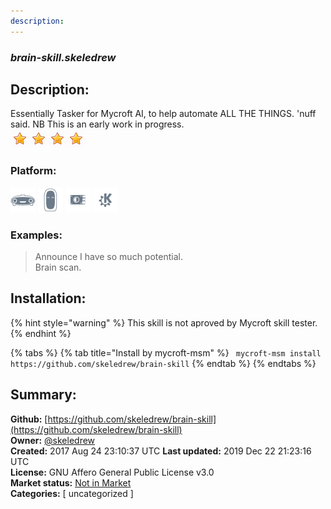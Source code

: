 ```yaml
---
description: 
---
```


### _brain-skill.skeledrew_  
## Description:  
Essentially Tasker for Mycroft AI, to help automate ALL THE THINGS. 'nuff said. NB This is an early work in progress.  
![](../.gitbook/assets/star.png)![](../.gitbook/assets/star.png)![](../.gitbook/assets/star.png)![](../.gitbook/assets/star.png)  
  
### Platform:  
 ![Mark I](../.gitbook/assets/mark-1-icon.png)  ![Mark II](../.gitbook/assets/mark-2-icon.png)  ![Picroft](../.gitbook/assets/picroft-icon.png)  ![plasmoid](../.gitbook/assets/kde.png)   
### Examples:  
> Announce I have so much potential.  
> Brain scan.  
  
## Installation:  
{% hint style="warning" %}
This skill is not aproved by Mycroft skill tester.
{% endhint %}
    
{% tabs %}
{% tab title="Install by mycroft-msm" %}
``` mycroft-msm install https://github.com/skeledrew/brain-skill```
{% endtab %}
  {% endtabs %}
    
## Summary:  
**Github:** [https://github.com/skeledrew/brain-skill](https://github.com/skeledrew/brain-skill)  
**Owner:** [@skeledrew](https://github.com/skeledrew)  
**Created:** 2017 Aug 24 23:10:37 UTC  **Last updated:** 2019 Dec 22 21:23:16 UTC  
**License:** GNU Affero General Public License v3.0  
**Market status:** [Not in Market](https://market.mycroft.ai/skill/)  
**Categories:** [ uncategorized ]   
